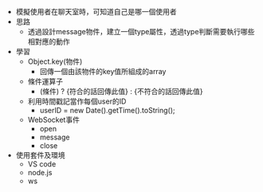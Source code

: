 * 模擬使用者在聊天室時，可知道自己是哪一個使用者
* 思路
  * 透過設計message物件，建立一個type屬性，透過type判斷需要執行哪些相對應的動作
* 學習
  * Object.key(物件)
    * 回傳一個由該物件的key值所組成的array
  * 條件運算子
    * (條件) ? {符合的話回傳此值} : {不符合的話回傳此值}
  * 利用時間戳記當作每個user的ID
    * userID = new Date().getTime().toString();
  * WebSocket事件
    * open
    * message
    * close
* 使用套件及環境
  * VS code
  * node.js
  * ws

